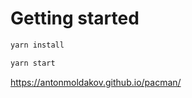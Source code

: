 # Getting started

```bash
yarn install
```

```bash
yarn start
```

https://antonmoldakov.github.io/pacman/
